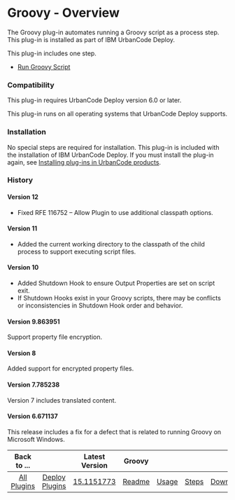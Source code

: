 
# Groovy - Overview

The Groovy plug-in automates running a Groovy script as a process step. This plug-in is installed as part of IBM UrbanCode Deploy.

This plug-in includes one step.

* [Run Groovy Script](#run_groovy_script)

### Compatibility

This plug-in requires UrbanCode Deploy version 6.0 or later.

This plug-in runs on all operating systems that UrbanCode Deploy supports.

### Installation

No special steps are required for installation. This plug-in is included with the installation of IBM UrbanCode Deploy. If you must install the plug-in again, see [Installing plug-ins in UrbanCode products](https://community.ibm.com/community/user/wasdevops/blogs/laurel-dickson-bull1/2022/06/13/install-plugins).

### History

#### Version 12

* Fixed RFE 116752 – Allow Plugin to use additional classpath options.

#### Version 11

* Added the current working directory to the classpath of the child process to support executing script files.

#### Version 10

* Added Shutdown Hook to ensure Output Properties are set on script exit.
* If Shutdown Hooks exist in your Groovy scripts, there may be conflicts or inconsistencies in Shutdown Hook order and behavior.

#### Version 9.863951

Support property file encryption.

#### Version 8

Added support for encrypted property files.

#### Version 7.785238

Version 7 includes translated content.

#### Version 6.671137

This release includes a fix for a defect that is related to running Groovy on Microsoft Windows.


|Back to ...||Latest Version|Groovy ||||
| :---: | :---: | :---: | :---: | :---: | :---: | :---: |
|[All Plugins](../../index.md)|[Deploy Plugins](../README.md)|[15.1151773](https://raw.githubusercontent.com/UrbanCode/IBM-UCD-PLUGINS/main/files/Groovy/ucd-Groovy-15.1151773.zip)|[Readme](README.md)|[Usage](usage.md)|[Steps](steps.md)|[Downloads](downloads.md)|
